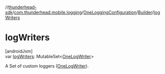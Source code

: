 //[thunderhead-sdk](../../../../index.md)/[com.thunderhead.mobile.logging](../../index.md)/[OneLoggingConfiguration](../index.md)/[Builder](index.md)/[logWriters](log-writers.md)

# logWriters

[androidJvm]\
var [logWriters](log-writers.md): MutableSet<[OneLogWriter](../../-one-log-writer/index.md)>

A Set of custom loggers ([OneLogWriter](../../-one-log-writer/index.md)).
